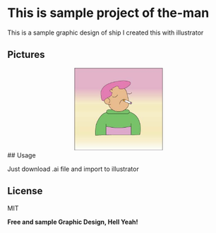 # This is sample project of the-man

This is a sample graphic design of ship I created this with illustrator


## Pictures

<div style="text-align: center">
 <img src="https://github.com/MarzieMemarian/the-man/blob/master/screenshot/the%20man.jpg?raw=true" width="200"/>

</div>
## Usage

Just download .ai file and import to illustrator

## License
MIT

**Free and sample Graphic Design, Hell Yeah!**


